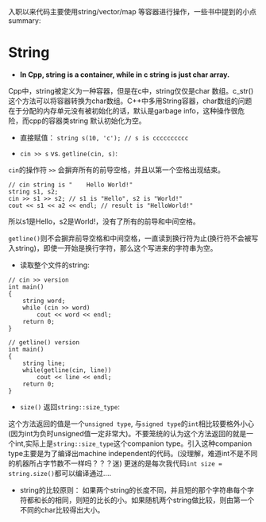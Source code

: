  入职以来代码主要使用string/vector/map 等容器进行操作，一些书中提到的小点summary:
 # String
- **In Cpp, string is a container, while in c string is just char array.**<br>
 
 Cpp中，string被定义为一种容器，但是在c中，string仅仅是char 数组。c_str() 这个方法可以将容器转换为char数组。C++中多用String容器，char数组的问题在于分配的内存单元没有被初始化的话，默认是garbage info，这种操作很危险，而cpp的容器类string 默认初始化为空。<br>
 
- 直接赋值： `string s(10, 'c'); // s is cccccccccc`
 
- `cin >> s` vs. `getline(cin, s)`: <br>

`cin`的操作符 `>>` 会摒弃所有的前导空格，并且以第一个空格出现结束。 <br>

```
// cin string is "    Hello World!"
string s1, s2;
cin >> s1 >> s2; // s1 is "Hello", s2 is "World!"
cout << s1 << a2 << endl; // result is "HelloWorld!"
```
所以s1是Hello，s2是World!，没有了所有的前导和中间空格。<br>

`getline()`则不会摒弃前导空格和中间空格，一直读到换行符为止(换行符不会被写入string)，即使一开始是换行字符，那么这个写进来的字符串为空。<br>

- 读取整个文件的string:

```
// cin >> version
int main()
{
    string word;
    while (cin >> word)
        cout << word << endl;
    return 0;
}

// getline() version
int main()
{
    string line;
    while(getline(cin, line))
        cout << line << endl;
    return 0;
}
```
- `size()` 返回`string::size_type`:

这个方法返回的值是一个`unsigned type`, 与`signed type`的`int`相比较要格外小心(因为int为负时unsigned值一定非常大)。不要笼统的认为这个方法返回的就是一个int,实际上是`string::size_type`这个companion type。引入这种companion type主要是为了编译出machine independent的代码。(没理解，难道int不是不同的机器所占字节数不一样吗？？？迷) 更迷的是每次我代码`int size = string.size()`都可以编译通过....

- string的比较原则：
如果两个string的长度不同，并且短的那个字符串每个字符都和长的相同，则短的比长的小。如果随机两个string做比较，则由第一个不同的char比较得出大小。

  
 
